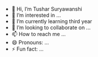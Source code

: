 - 👋 Hi, I’m Tushar Suryawanshi
- 👀 I’m interested in ...
- 🌱 I’m currently learning third year
- 💞️ I’m looking to collaborate on ...
- 📫 How to reach me ...
- 😄 Pronouns: ...
- ⚡ Fun fact: ...

<!---
tusami5123/tusami5123 is a ✨ special ✨ repository because its `README.md` (this file) appears on your GitHub profile.
You can click the Preview link to take a look at your changes.
--->
